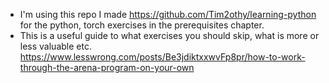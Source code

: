 

- I'm using this repo I made https://github.com/Tim2othy/learning-python for the python, torch exercises in the prerequisites chapter.
- This is a useful guide to what exercises you should skip, what is more or less valuable etc. https://www.lesswrong.com/posts/Be3jdiktxxwvFp8pr/how-to-work-through-the-arena-program-on-your-own
